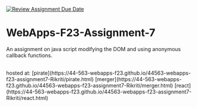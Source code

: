 [![Review Assignment Due Date](https://classroom.github.com/assets/deadline-readme-button-24ddc0f5d75046c5622901739e7c5dd533143b0c8e959d652212380cedb1ea36.svg)](https://classroom.github.com/a/Kv-XePEp)
# WebApps-F23-Assignment-7
An assignment on java script modifying the DOM and using anonymous callback functions.

<br>
hosted at:
[pirate](https://44-563-webapps-f23.github.io/44563-webapps-f23-assignment7-Rikriti/pirate.html)
[merger](https://44-563-webapps-f23.github.io/44563-webapps-f23-assignment7-Rikriti/merger.html)
[react](https://44-563-webapps-f23.github.io/44563-webapps-f23-assignment7-Rikriti/react.html)
